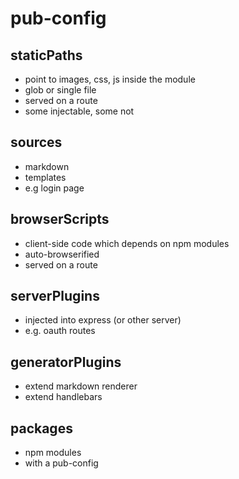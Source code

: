 # pub-config

## staticPaths
- point to images, css, js inside the module
- glob or single file
- served on a route
- some injectable, some not

## sources
- markdown
- templates
- e.g login page

## browserScripts
- client-side code which depends on npm modules
- auto-browserified
- served on a route

## serverPlugins
- injected into express (or other server)
- e.g. oauth routes

## generatorPlugins
- extend markdown renderer
- extend handlebars

## packages
- npm modules
- with a pub-config